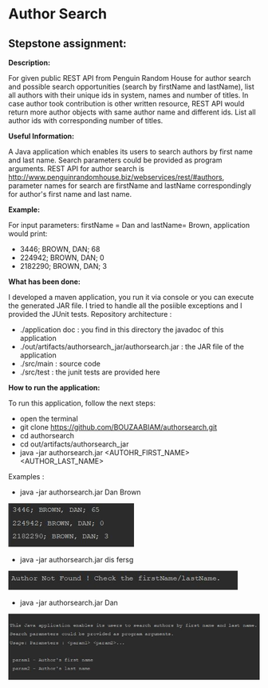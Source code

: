 # Author Search
**Stepstone assignment:**
-

**Description:**

For given public REST API from Penguin Random House for author search and possible search opportunities (search by firstName and lastName),
list all authors with their unique ids in system, names and number of titles. In case author took contribution is other written resource,
REST API would return more author objects with same author name and different ids. List all author ids with corresponding number of titles.

**Useful Information:**

A Java application which enables its users to search authors by first name and last name. Search parameters could be provided as program arguments.
REST API for author search is http://www.penguinrandomhouse.biz/webservices/rest/#authors, parameter names for search are firstName and lastName correspondingly for author's first name and last name.

**Example:**

For input parameters: firstName = Dan and  lastName= Brown, application would print:

 - 3446; BROWN, DAN; 68
 - 224942; BROWN, DAN; 0
 - 2182290; BROWN, DAN; 3
 
 **What has been done:**
 
 I developed a maven application, you run it via console or you can execute the generated JAR file. I tried to handle all the posiible exceptions and I provided the JUnit tests.
 Repository architecture :
 
  - ./application doc : you find in this directory the javadoc of this application
  - ./out/artifacts/authorsearch_jar/authorsearch.jar : the JAR file of the application
  - ./src/main : source code
  - ./src/test : the junit tests are provided here
 
 **How to run the application:**
 
 To run this application, follow the next steps:
 
  - open the terminal
  - git clone https://github.com/BOUZAABIAM/authorsearch.git
  - cd authorsearch
  - cd out/artifacts/authorsearch_jar
  - java -jar authorsearch.jar <AUTOHR_FIRST_NAME> <AUTHOR_LAST_NAME>
  
  Examples :
  
   * java -jar authorsearch.jar Dan Brown
    
   ![](images_examples/exp1.JPG)
   
   * java -jar authorsearch.jar dis fersg
    
   ![](images_examples/exp2.JPG)
    
   * java -jar authorsearch.jar Dan
    
   ![](images_examples/exp3.JPG)

    
    
